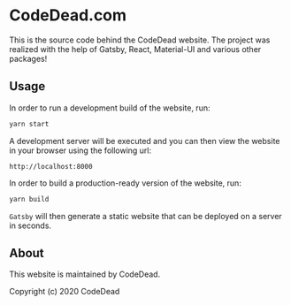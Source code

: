 # CodeDead.com

This is the source code behind the CodeDead website.
The project was realized with the help of Gatsby, React, Material-UI and various other packages!

## Usage

In order to run a development build of the website, run:
```Bash
yarn start
```

A development server will be executed and you can then view the website in your browser using the following url:

`http://localhost:8000`

In order to build a production-ready version of the website, run:
```Bash
yarn build
```

`Gatsby` will then generate a static website that can be deployed on a server in seconds.

## About

This website is maintained by CodeDead.

Copyright (c) 2020 CodeDead
